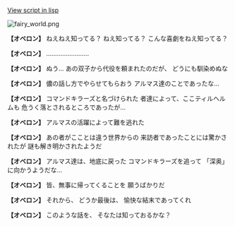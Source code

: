 [View script in lisp](../scripts/110150100.txt)

![fairy_world.png](../images/backgrounds/fairy_world.png)

**【オベロン】**
ねえねえ知ってる？
ねえ知ってる？
こんな喜劇をねえ知ってる？

**【オベロン】**
……………………

**【オベロン】**
ぬう…
あの双子から代役を頼まれたのだが、
どうにも馴染めぬな

**【オベロン】**
儂の話し方でやらせてもらおう
アルマス達のことであったな…

**【オベロン】**
コマンドキラーズと名づけられた
者達によって、ここティルヘルムも
危うく落とされるところであったが…

**【オベロン】**
アルマスの活躍によって難を逃れた

**【オベロン】**
あの者がこことは違う世界からの
来訪者であったことには驚かされたが
謎も解き明かされたようだ

**【オベロン】**
アルマス達は、地底に戻った
コマンドキラーズを追って
「深奥」に向かうようだな…

**【オベロン】**
皆、無事に帰ってくることを
願うばかりだ

**【オベロン】**
それから、
どうか最後は、
愉快な結末であってくれ

**【オベロン】**
このような話を、
そなたは知っておるかな？